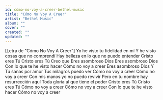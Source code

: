 ```yaml
---
id: cómo-no-voy-a-creer-bethel-music
title: "Cómo No Voy A Creer"
artist: "Bethel Music"
album: ""
cover: ""
created: ""
updated: ""
---
```


[Letra de "Cómo No Voy A Creer"]
Yo he visto tu fidelidad en mí
Y he visto cosas que no comprendí
Hay belleza en lo que no puedo entender
Cristo eres Tú
Cristo eres Tú
Creo que
Eres asombroso Dios
Eres asombroso Dios
Con lo que te he visto hacer
Cómo no voy a creer
Eres asombroso Dios
Y Tú sanas por amor
Tus milagros puedo ver
Cómo no voy a creer
Cómo no voy a creer
Con mis manos yo no puedo revivir
Pero en tu nombre hay resurrección aquí
Toda gloria al que tiene el poder
Cristo eres Tú
Cristo eres Tú
Cómo no voy a creer
Cómo no voy a creer
Con lo que te he visto hacer
Cómo no voy a creer